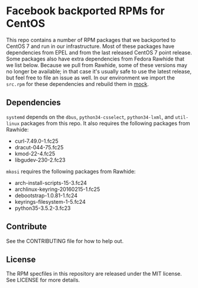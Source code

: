 # Facebook backported RPMs for CentOS

This repo contains a number of RPM packages that we backported to CentOS 7 and 
run in our infrastructure. Most of these packages have dependencies from EPEL 
and from the last released CentOS 7 point release. Some packages also have 
extra dependencies from Fedora Rawhide that we list below. Because we pull from
Rawhide, some of these versions may no longer be available; in that case it's 
usually safe to use the latest release, but feel free to file an issue as well.
In our environment we import the `src.rpm` for these dependencies and rebuild
them in [mock](https://github.com/rpm-software-management/mock).

## Dependencies

`systemd` depends on the `dbus`, `python34-csselect`, `python34-lxml`, and
`util-linux` packages from this repo. It also requires the following packages
from Rawhide:
* curl-7.49.0-1.fc25
* dracut-044-75.fc25
* kmod-22-4.fc25
* libgudev-230-2.fc23

`mkosi` requires the following packages from Rawhide:
* arch-install-scripts-15-3.fc24
* archlinux-keyring-20160215-1.fc25
* debootstrap-1.0.81-1.fc24
* keyrings-filesystem-1-5.fc24
* python35-3.5.2-3.fc23

## Contribute

See the CONTRIBUTING file for how to help out.

## License

The RPM specfiles in this repository are released under the MIT license. See
LICENSE for more details.
